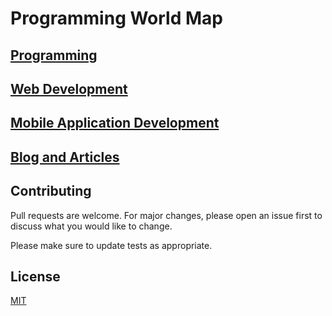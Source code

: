 # Programming World Map


## [Programming](https://github.com/mihir-chakma/ProgrammingWorldMap/blob/main/web/Programming.md)


## [Web Development](https://github.com/mihir-chakma/ProgrammingWorldMap/blob/main/web/WebDev.md)


## [Mobile Application Development](https://github.com/mihir-chakma/ProgrammingWorldMap/blob/main/web/AppDev.md)


## [Blog and Articles](https://github.com/mihir-chakma/ProgrammingWorldMap/blob/main/web/Blog.md)


## Contributing

Pull requests are welcome. For major changes, please open an issue first to discuss what you would like to change.

Please make sure to update tests as appropriate.


## License

[MIT](https://choosealicense.com/licenses/mit/)

